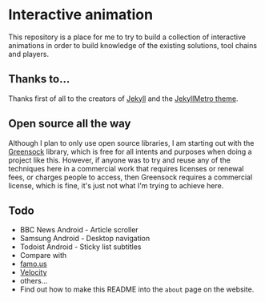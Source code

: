 # Interactive animation

This repository is a place for me to try to build a collection of interactive animations in order to build knowledge of the existing solutions, tool chains and players.

## Thanks to...

Thanks first of all to the creators of [Jekyll](http://jekyllrb.com/) and the [JekyllMetro theme](https://github.com/olakara/JekyllMetro).

## Open source all the way

Although I plan to only use open source libraries, I am starting out with the
[Greensock](http://greensock.com/) library, which is free for all intents and purposes when doing
a project like this. However, if anyone was to try and reuse any of the techniques here in a
commercial work that requires licenses or renewal fees, or charges people to access, then Greensock
requires a commercial license, which is fine, it's just not what I'm trying to achieve here.

## Todo
- BBC News Android - Article scroller
- Samsung Android - Desktop navigation
- Todoist Android - Sticky list subtitles
- Compare with
 - [famo.us](https://famo.us/)
 - [Velocity](http://julian.com/research/velocity/)
 - others...
- Find out how to make this README into the `about` page on the website.
